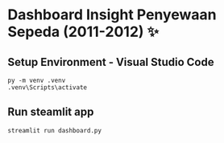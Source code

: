 # Dashboard Insight Penyewaan Sepeda (2011-2012) ✨

## Setup Environment - Visual Studio Code

```
py -m venv .venv
.venv\Scripts\activate
```

## Run steamlit app

```
streamlit run dashboard.py
```

